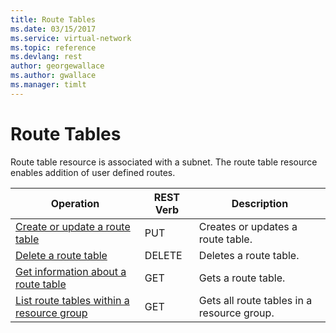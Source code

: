 ```yaml
---
title: Route Tables
ms.date: 03/15/2017
ms.service: virtual-network
ms.topic: reference
ms.devlang: rest
author: georgewallace
ms.author: gwallace
ms.manager: timlt
---
```

# Route Tables

Route table resource is associated with a subnet. The route table resource enables addition of user defined routes.  

| Operation | REST Verb | Description | 
|---------|---------|-----------|
| [Create or update a route table](create-or-update-a-route-table.md)   |  PUT | Creates or updates a route table. |  
| [Delete a route table](delete-a-route-table.md)        |  DELETE | Deletes a route table. |  
| [Get information about a route table](get-information-about-a-route-table.md)           |  GET | Gets a route table. |  
| [List route tables within a resource group](list-route-tables-within-a-resource-group.md)     |  GET | Gets all route tables in a resource group. |  